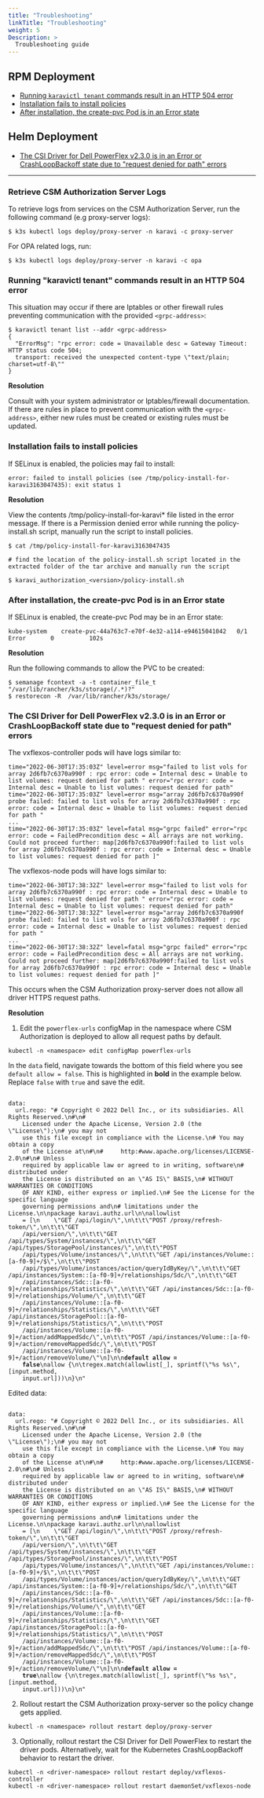 ```yaml
---
title: "Troubleshooting"
linkTitle: "Troubleshooting"
weight: 5
Description: >
  Troubleshooting guide
---
```


## RPM Deployment
- [Running `karavictl tenant` commands result in an HTTP 504 error](#running-karavictl-tenant-commands-result-in-an-http-504-error)
- [Installation fails to install policies](#installation-fails-to-install-policies)
- [After installation, the create-pvc Pod is in an Error state](#after-installation-the-create-pvc-pod-is-in-an-error-state)

## Helm Deployment
- [The CSI Driver for Dell PowerFlex v2.3.0 is in an Error or CrashLoopBackoff state due to "request denied for path" errors](#the-csi-driver-for-dell-powerflex-v230-is-in-an-error-or-crashloopbackoff-state-due-to-request-denied-for-path-errors)

---

### Retrieve CSM Authorization Server Logs

To retrieve logs from services on the CSM Authorization Server, run the following command (e.g proxy-server logs):

```
$ k3s kubectl logs deploy/proxy-server -n karavi -c proxy-server
```

For OPA related logs, run:

```
$ k3s kubectl logs deploy/proxy-server -n karavi -c opa
```

### Running "karavictl tenant" commands result in an HTTP 504 error
This situation may occur if there are Iptables or other firewall rules preventing communication with the provided `<grpc-address>`:
```
$ karavictl tenant list --addr <grpc-address>
{
  "ErrorMsg": "rpc error: code = Unavailable desc = Gateway Timeout: HTTP status code 504; 
  transport: received the unexpected content-type \"text/plain; charset=utf-8\""
}
```
__Resolution__

Consult with your system administrator or Iptables/firewall documentation. If there are rules in place to 
prevent communication with the `<grpc-address>`, either new rules must be created or existing rules must be updated.

### Installation fails to install policies
If SELinux is enabled, the policies may fail to install:

```
error: failed to install policies (see /tmp/policy-install-for-karavi3163047435): exit status 1
```

__Resolution__

View the contents /tmp/policy-install-for-karavi* file listed in the error message. If there is a Permission denied error while running the policy-install.sh script, manually run the script to install policies.

```
$ cat /tmp/policy-install-for-karavi3163047435

# find the location of the policy-install.sh script located in the extracted folder of the tar archive and manually run the script

$ karavi_authorization_<version>/policy-install.sh
```

### After installation, the create-pvc Pod is in an Error state
If SELinux is enabled, the create-pvc Pod may be in an Error state:

```
kube-system    create-pvc-44a763c7-e70f-4e32-a114-e94615041042   0/1     Error       0          102s
```

__Resolution__

Run the following commands to allow the PVC to be created:
```
$ semanage fcontext -a -t container_file_t  "/var/lib/rancher/k3s/storage(/.*)?"
$ restorecon -R  /var/lib/rancher/k3s/storage/
```

### The CSI Driver for Dell PowerFlex v2.3.0 is in an Error or CrashLoopBackoff state due to "request denied for path" errors
The vxflexos-controller pods will have logs similar to:
```
time="2022-06-30T17:35:03Z" level=error msg="failed to list vols for array 2d6fb7c6370a990f : rpc error: code = Internal desc = Unable to list volumes: request denied for path " error="rpc error: code = Internal desc = Unable to list volumes: request denied for path"
time="2022-06-30T17:35:03Z" level=error msg="array 2d6fb7c6370a990f probe failed: failed to list vols for array 2d6fb7c6370a990f : rpc error: code = Internal desc = Unable to list volumes: request denied for path "
...
time="2022-06-30T17:35:03Z" level=fatal msg="grpc failed" error="rpc error: code = FailedPrecondition desc = All arrays are not working. Could not proceed further: map[2d6fb7c6370a990f:failed to list vols for array 2d6fb7c6370a990f : rpc error: code = Internal desc = Unable to list volumes: request denied for path ]"
```

The vxflexos-node pods will have logs similar to:
```
time="2022-06-30T17:38:32Z" level=error msg="failed to list vols for array 2d6fb7c6370a990f : rpc error: code = Internal desc = Unable to list volumes: request denied for path " error="rpc error: code = Internal desc = Unable to list volumes: request denied for path"
time="2022-06-30T17:38:32Z" level=error msg="array 2d6fb7c6370a990f probe failed: failed to list vols for array 2d6fb7c6370a990f : rpc error: code = Internal desc = Unable to list volumes: request denied for path "
...
time="2022-06-30T17:38:32Z" level=fatal msg="grpc failed" error="rpc error: code = FailedPrecondition desc = All arrays are not working. Could not proceed further: map[2d6fb7c6370a990f:failed to list vols for array 2d6fb7c6370a990f : rpc error: code = Internal desc = Unable to list volumes: request denied for path ]"
```

This occurs when the CSM Authorization proxy-server does not allow all driver HTTPS request paths.

__Resolution__

1. Edit the `powerflex-urls` configMap in the namespace where CSM Authorization is deployed to allow all request paths by default.

```
kubectl -n <namespace> edit configMap powerflex-urls
```

In the `data` field, navigate towards the bottom of this field where you see `default allow = false`. This is highlighted in **bold** in the example below. Replace `false` with `true` and save the edit.

<pre><code>
data:
  url.rego: "# Copyright © 2022 Dell Inc., or its subsidiaries. All Rights Reserved.\n#\n#
    Licensed under the Apache License, Version 2.0 (the \"License\");\n# you may not
    use this file except in compliance with the License.\n# You may obtain a copy
    of the License at\n#\n#     http:#www.apache.org/licenses/LICENSE-2.0\n#\n# Unless
    required by applicable law or agreed to in writing, software\n# distributed under
    the License is distributed on an \"AS IS\" BASIS,\n# WITHOUT WARRANTIES OR CONDITIONS
    OF ANY KIND, either express or implied.\n# See the License for the specific language
    governing permissions and\n# limitations under the License.\n\npackage karavi.authz.url\n\nallowlist
    = [\n    \"GET /api/login/\",\n\t\t\"POST /proxy/refresh-token/\",\n\t\t\"GET
    /api/version/\",\n\t\t\"GET /api/types/System/instances/\",\n\t\t\"GET /api/types/StoragePool/instances/\",\n\t\t\"POST
    /api/types/Volume/instances/\",\n\t\t\"GET /api/instances/Volume::[a-f0-9]+/$\",\n\t\t\"POST
    /api/types/Volume/instances/action/queryIdByKey/\",\n\t\t\"GET /api/instances/System::[a-f0-9]+/relationships/Sdc/\",\n\t\t\"GET
    /api/instances/Sdc::[a-f0-9]+/relationships/Statistics/\",\n\t\t\"GET /api/instances/Sdc::[a-f0-9]+/relationships/Volume/\",\n\t\t\"GET
    /api/instances/Volume::[a-f0-9]+/relationships/Statistics/\",\n\t\t\"GET /api/instances/StoragePool::[a-f0-9]+/relationships/Statistics/\",\n\t\t\"POST
    /api/instances/Volume::[a-f0-9]+/action/addMappedSdc/\",\n\t\t\"POST /api/instances/Volume::[a-f0-9]+/action/removeMappedSdc/\",\n\t\t\"POST
    /api/instances/Volume::[a-f0-9]+/action/removeVolume/\"\n]\n\n<b>default allow =
    false</b>\nallow {\n\tregex.match(allowlist[_], sprintf(\"%s %s\", [input.method,
    input.url]))\n}\n"
</code></pre>

Edited data:

<pre><code>
data:
  url.rego: "# Copyright © 2022 Dell Inc., or its subsidiaries. All Rights Reserved.\n#\n#
    Licensed under the Apache License, Version 2.0 (the \"License\");\n# you may not
    use this file except in compliance with the License.\n# You may obtain a copy
    of the License at\n#\n#     http:#www.apache.org/licenses/LICENSE-2.0\n#\n# Unless
    required by applicable law or agreed to in writing, software\n# distributed under
    the License is distributed on an \"AS IS\" BASIS,\n# WITHOUT WARRANTIES OR CONDITIONS
    OF ANY KIND, either express or implied.\n# See the License for the specific language
    governing permissions and\n# limitations under the License.\n\npackage karavi.authz.url\n\nallowlist
    = [\n    \"GET /api/login/\",\n\t\t\"POST /proxy/refresh-token/\",\n\t\t\"GET
    /api/version/\",\n\t\t\"GET /api/types/System/instances/\",\n\t\t\"GET /api/types/StoragePool/instances/\",\n\t\t\"POST
    /api/types/Volume/instances/\",\n\t\t\"GET /api/instances/Volume::[a-f0-9]+/$\",\n\t\t\"POST
    /api/types/Volume/instances/action/queryIdByKey/\",\n\t\t\"GET /api/instances/System::[a-f0-9]+/relationships/Sdc/\",\n\t\t\"GET
    /api/instances/Sdc::[a-f0-9]+/relationships/Statistics/\",\n\t\t\"GET /api/instances/Sdc::[a-f0-9]+/relationships/Volume/\",\n\t\t\"GET
    /api/instances/Volume::[a-f0-9]+/relationships/Statistics/\",\n\t\t\"GET /api/instances/StoragePool::[a-f0-9]+/relationships/Statistics/\",\n\t\t\"POST
    /api/instances/Volume::[a-f0-9]+/action/addMappedSdc/\",\n\t\t\"POST /api/instances/Volume::[a-f0-9]+/action/removeMappedSdc/\",\n\t\t\"POST
    /api/instances/Volume::[a-f0-9]+/action/removeVolume/\"\n]\n\n<b>default allow =
    true</b>\nallow {\n\tregex.match(allowlist[_], sprintf(\"%s %s\", [input.method,
    input.url]))\n}\n"
</code></pre>

2. Rollout restart the CSM Authorization proxy-server so the policy change gets applied.

```
kubectl -n <namespace> rollout restart deploy/proxy-server
```

3. Optionally, rollout restart the CSI Driver for Dell PowerFlex to restart the driver pods. Alternatively, wait for the Kubernetes CrashLoopBackoff behavior to restart the driver.

```
kubectl -n <driver-namespace> rollout restart deploy/vxflexos-controller
kubectl -n <driver-namespace> rollout restart daemonSet/vxflexos-node
```

